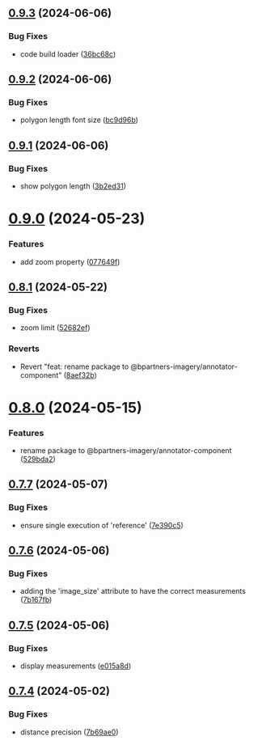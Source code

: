 ## [0.9.3](https://github.com/b-partners/bpartners-annotator-ui/compare/v0.9.2...v0.9.3) (2024-06-06)


### Bug Fixes

* code build loader ([36bc68c](https://github.com/b-partners/bpartners-annotator-ui/commit/36bc68cc4e838d238df3522c1581f527871072b3))



## [0.9.2](https://github.com/b-partners/bpartners-annotator-ui/compare/v0.9.1...v0.9.2) (2024-06-06)


### Bug Fixes

* polygon length font size  ([bc9d96b](https://github.com/b-partners/bpartners-annotator-ui/commit/bc9d96ba2b7b146ee06057f03854d3a1a31e5593))



## [0.9.1](https://github.com/b-partners/bpartners-annotator-ui/compare/v0.9.0...v0.9.1) (2024-06-06)


### Bug Fixes

* show polygon length ([3b2ed31](https://github.com/b-partners/bpartners-annotator-ui/commit/3b2ed31d2d88715cfb501766192dd805136446c1))



# [0.9.0](https://github.com/b-partners/bpartners-annotator-ui/compare/v0.8.1...v0.9.0) (2024-05-23)


### Features

* add zoom property ([077649f](https://github.com/b-partners/bpartners-annotator-ui/commit/077649fef7fb751bd467589e37dfab5f6ddaabd9))



## [0.8.1](https://github.com/b-partners/bpartners-annotator-ui/compare/v0.8.0...v0.8.1) (2024-05-22)


### Bug Fixes

* zoom limit ([52682ef](https://github.com/b-partners/bpartners-annotator-ui/commit/52682ef96740be02a7cc775b0cac7be35134c130))


### Reverts

* Revert "feat: rename package to @bpartners-imagery/annotator-component" ([8aef32b](https://github.com/b-partners/bpartners-annotator-ui/commit/8aef32b76cb93dbfc2ff8674264e42094285ddb1))



# [0.8.0](https://github.com/b-partners/bpartners-annotator-ui/compare/v0.7.7...v0.8.0) (2024-05-15)


### Features

* rename package to @bpartners-imagery/annotator-component ([529bda2](https://github.com/b-partners/bpartners-annotator-ui/commit/529bda2562327c2905a6508b19a5670f19f94984))



## [0.7.7](https://github.com/b-partners/bpartners-annotator-ui/compare/v0.7.6...v0.7.7) (2024-05-07)


### Bug Fixes

* ensure single execution of 'reference' ([7e390c5](https://github.com/b-partners/bpartners-annotator-ui/commit/7e390c5265cb73ee8e5a6cacb87615a92d3e5b5b))



## [0.7.6](https://github.com/b-partners/bpartners-annotator-ui/compare/v0.7.5...v0.7.6) (2024-05-06)


### Bug Fixes

* adding the 'image_size' attribute to have the correct measurements ([7b167fb](https://github.com/b-partners/bpartners-annotator-ui/commit/7b167fb470c42a1d96e512c9e4e40cf0a566bcf4))



## [0.7.5](https://github.com/b-partners/bpartners-annotator-ui/compare/v0.7.4...v0.7.5) (2024-05-06)


### Bug Fixes

* display measurements ([e015a8d](https://github.com/b-partners/bpartners-annotator-ui/commit/e015a8d5f65ded543dfa6a12d3bc4c7e49496202))



## [0.7.4](https://github.com/b-partners/bpartners-annotator-ui/compare/v0.7.3...v0.7.4) (2024-05-02)


### Bug Fixes

* distance precision ([7b69ae0](https://github.com/b-partners/bpartners-annotator-ui/commit/7b69ae00f194a655325108eff54d74d0ae8132bb))



